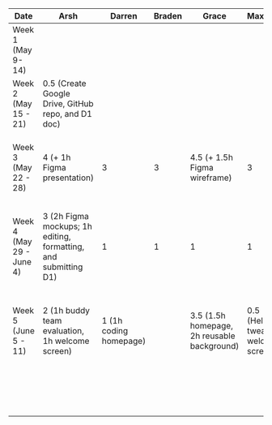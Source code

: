 | Date | Arsh | Darren | Braden | Grace                                       | Maximus                           | Kenneth | Task                                                                                       |
|---|---|---|---|---------------------------------------------|-----------------------------------|---|--------------------------------------------------------------------------------------------|
| Week 1 (May 9- 14)  |   |   |   |                                             |                                   |   |                                                                                            |
| Week 2 (May 15 - 21)  | 0.5 (Create Google Drive, GitHub repo, and D1 doc) |   |   |                                             |                                   |   |                                                                                            |
| Week 3 (May 22 - 28)  | 4 (+ 1h Figma presentation)  | 3  | 3  | 4.5 (+ 1.5h Figma wireframe)                | 3                                 | 3  | First meeting, brainstorming and discussing features and work on presentation              |
| Week 4 (May 29 - June 4)  | 3 (2h Figma mockups; 1h editing, formatting, and submitting D1) | 1 | 1  | 1                                           | 1                                 | 1  | Discuss server details and how to communicate with Spotify API, complete project proposal |
| Week 5 (June 5 - 11)  | 2 (1h buddy team evaluation, 1h welcome screen)  | 1 (1h coding homepage)  |   | 3.5 (1.5h homepage, 2h reusable background) | 0.5 (Helped tweak welcome screen) |   | Complete initial version of welcome screen, complete the bulk of the buddy team evaluation                                                 |
|   |   |   |   |                                             |                                   |   |                                                                                            |
|   |   |   |   |                                             |                                   |   |                                                                                            |
|   |   |   |   |                                             |                                   |   |                                                                                            |
|   |   |   |   |                                             |                                   |   |                                                                                            |
|   |   |   |   |                                             |                                   |   |                                                                                            |
|   |   |   |   |                                             |                                   |   |                                                                                            |
|   |   |   |   |                                             |                                   |   |                                                                                            |
|   |   |   |   |                                             |                                   |   |                                                                                            |
|   |   |   |   |                                             |                                   |   |                                                                                            |
|   |   |   |   |                                             |                                   |   |                                                                                            |
|   |   |   |   |                                             |                                   |   |                                                                                            |
|   |   |   |   |                                             |                                   |   |                                                                                            |
|   |   |   |   |                                             |                                   |   |                                                                                            |
|   |   |   |   |                                             |                                   |   |                                                                                            |
